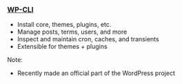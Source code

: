 ### [WP-CLI](http://wp-cli.org/)

* <!-- .element: class="fragment" --> Install core, themes, plugins, etc.
* <!-- .element: class="fragment" --> Manage posts, terms, users, and more
* <!-- .element: class="fragment" --> Inspect and maintain cron, caches, and transients
* <!-- .element: class="fragment" --> Extensible for themes + plugins

Note:

* Recently made an official part of the WordPress project
